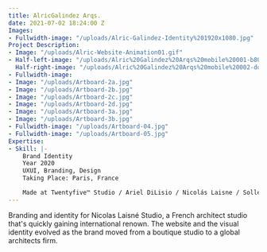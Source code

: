 ```yaml
---
title: AlricGalindez Arqs.
date: 2021-07-02 18:24:00 Z
Images:
- Fullwidth-image: "/uploads/Alric-Galindez-Identity%201920x1080.jpg"
Project Description:
- Image: "/uploads/Alric-Website-Animation01.gif"
- Half-left-image: "/uploads/Alric%20Galindez%20Arqs%20mobile%20001-b807e6.jpg"
  Half-right-image: "/uploads/Alric%20Galindez%20Arqs%20mobile%20002-dd5022.jpg"
- Fullwidth-image: 
- Image: "/uploads/Artboard-2a.jpg"
- Image: "/uploads/Artboard-2b.jpg"
- Image: "/uploads/Artboard-2c.jpg"
- Image: "/uploads/Artboard-2d.jpg"
- Image: "/uploads/Artboard-3a.jpg"
- Image: "/uploads/Artboard-3b.jpg"
- Fullwidth-image: "/uploads/Artboard-04.jpg"
- Fullwidth-image: "/uploads/Artboard-05.jpg"
Expertise:
- Skill: |-
    Brand Identity
    Year 2020
    UXUI, Branding, Design
    Taking Place: Paris, France

    Made at Twentyfive™ Studio / Ariel DiLisio / Nicolás Laisne / Sollerto Digital Agency
---
```


Branding and identity for Nicolas Laisné Studio, a French architect studio that's quickly gaining international renown. The website and the visual identity evolved as the brand moved from a boutique studio to a global architects firm. 